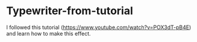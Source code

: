 # Typewriter-from-tutorial
I followed this tutorial (https://www.youtube.com/watch?v=POX3dT-pB4E) and learn how to make this effect. 
